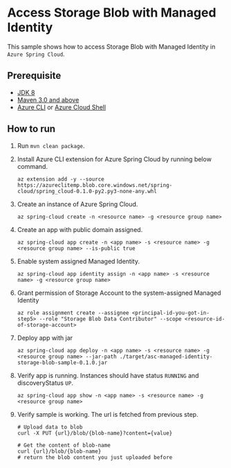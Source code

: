 # Access Storage Blob with Managed Identity

This sample shows how to access Storage Blob with Managed Identity in `Azure Spring Cloud`.

## Prerequisite

* [JDK 8](https://docs.microsoft.com/en-us/azure/java/jdk/java-jdk-install)
* [Maven 3.0 and above](http://maven.apache.org/install.html)
* [Azure CLI](https://docs.microsoft.com/en-us/cli/azure/install-azure-cli?view=azure-cli-latest) or [Azure Cloud Shell](https://docs.microsoft.com/en-us/azure/cloud-shell/overview)

## How to run 

1. Run `mvn clean package`.
2. Install Azure CLI extension for Azure Spring Cloud by running below command.
    ```
    az extension add -y --source https://azureclitemp.blob.core.windows.net/spring-cloud/spring_cloud-0.1.0-py2.py3-none-any.whl
    ```
3. Create an instance of Azure Spring Cloud.
    ```
    az spring-cloud create -n <resource name> -g <resource group name>
    ```
4. Create an app with public domain assigned.
    ```
    az spring-cloud app create -n <app name> -s <resource name> -g <resource group name> --is-public true 
    ```
5. Enable system assigned Managed Identity.
   ```
   az spring-cloud app identity assign -n <app name> -s <resource name> -g <resource group name>
   ```
6. Grant permission of Storage Account to the system-assigned Managed Identity
    ```
    az role assignment create --assignee <principal-id-you-got-in-step5> --role "Storage Blob Data Contributor" --scope <resource-id-of-storage-account>
    ```

7. Deploy app with jar
    ```
    az spring-cloud app deploy -n <app name> -s <resource name> -g <resource group name> --jar-path ./target/asc-managed-identity-storage-blob-sample-0.1.0.jar
    ```
8.  Verify app is running. Instances should have status `RUNNING` and discoveryStatus `UP`. 
    ```
    az spring-cloud app show -n <app name> -s <resource name> -g <resource group name>
    ```
9. Verify sample is working. The url is fetched from previous step.
    ```
    # Upload data to blob
    curl -X PUT {url}/blob/{blob-name}?content={value}

    # Get the content of blob-name 
    curl {url}/blob/{blob-name}
    # return the blob content you just uploaded before
    ```